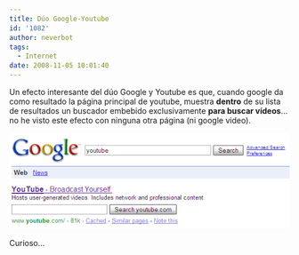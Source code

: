 ```yaml
---
title: Dúo Google-Youtube
id: '1082'
author: neverbot
tags:
  - Internet
date: 2008-11-05 10:01:40
---
```


Un efecto interesante del dúo Google y Youtube es que, cuando google da como resultado la página principal de youtube, muestra **dentro** de su lista de resultados un buscador embebido exclusivamente **para buscar vídeos**... no he visto este efecto con ninguna otra página (ni google video).

![Google and Youtube](./duo-google-youtube/google_and_youtube.png "Google and Youtube")

Curioso...